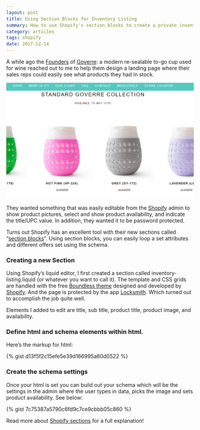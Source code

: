 ```yaml
---
layout: post
title: Using Section Blocks for Inventory Listing 
summary: How to use Shopify's section blocks to create a private inventory listing page for sales reps
category: articles
tags: shopify
date: 2017-12-14
---
```


A while ago the [Founders](https://goverre.com/pages/our-story) of [Goverre](https://goverre.com/pages/about): a modern re-sealable to-go cup used for wine reached out to me to help them design a landing page where their sales reps could easily see what products they had in stock. 

![Goverre Inventory Section Listing Block](/images/Goverre--Custom-Invetory-Listing-Page-Screenshot-Using-Shopify-Section-Blocks.png)

They wanted something that was easily editable from the [Shopify](https://www.shopify.com/?ref=chris-weachock-design) admin to show product pictures, select and show product availability, and indicate the title/UPC value. In addition, they wanted it to be password protected. 

Turns out Shopify has an excellent tool with their new sections called “[section blocks](https://www.shopify.com/partners/blog/shopify-section-block)”. Using section blocks, you can easily loop a set attributes and different offers set using the schema. 

### Creating a new Section 
Using Shopify’s liquid editor, I first created a section called inventory-listing.liquid (or whatever you want to call it). The template and CSS grids are handled
with the free [Boundless theme](https://themes.shopify.com/themes/boundless/styles/vibrant) designed and developed by [Shopify](https://www.shopify.com/?ref=chris-weachock-design). And the page is protected by the app [Locksmith](https://apps.shopify.com/locksmith). Which turned out to accomplish the job quite well. 

Elements I added to edit are title, sub title, product title, product image, and availability. 

### Define html and schema elements within html. 
Here’s the markup for html: 

{% gist d13f5f2c15efe5e39d166995a60d0522 %}

### Create the schema settings 
Once your html is set you can build out your schema which will be the settings in the admin where the user types in data, picks the image and sets product availability. See below:

{% gist 7c75387a5790c6fd9c7ce9cbbb05c860 %}

Read more about [Shopify sections](https://www.shopify.com/partners/blog/shopify-section-block) for a full explanation! 
